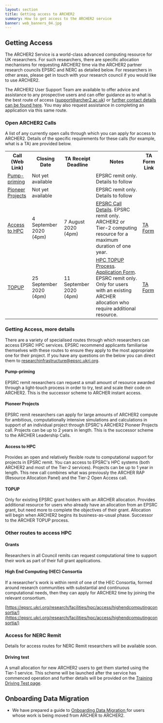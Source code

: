 ```yaml
---
layout: section
title: Getting access to ARCHER2 
summary: How to get access to the ARCHER2 service
banner: web_banners_04.jpg
---
```


<h2> Getting Access </h2>

The ARCHER2 Service is a world-class advanced computing resource for UK researchers. For such researchers, there are specific allocation mechanisms for requesting ARCHER2 time via the ARCHER2 partner research councils EPSRC and NERC as detailed below. For researchers in other areas, please get in touch with your research council if you would like to use ARCHER2.

The ARCHER2 User Support Team are available to offer advice and assistance to any prospective users and can offer guidance as to what is the best route of access ([support@archer2.ac.uk](mailto:support@archer2.ac.uk)) or [further contact details can be found here](https://www.archer2.ac.uk/support-access/servicedesk.html).
You may also request assistance in completing an application via this same route. 


### Open ARCHER2 Calls

A list of any currently open calls through which you can apply for access to ARCHER2. Details of the specific requirements for these calls (for example, what is a TA) are provided below.


<table>
	<tr>
		<th >Call (Web Link)</th>
		<th >Closing Date</th>
		<th >TA Receipt Deadline</th>
		<th >Notes</th>
		<th >TA Form Link</th>
	</tr>
	<tr>
		<td><a href="#pump-priming">Pump-priming</a></td>
		<td>Not yet available</td>
		<td></td>
		<td>EPSRC remit only. Details to follow</td>
		<td></td>
	</tr>
	<tr>
		<td><a href="#pioneer-projects">Pioneer Projects</a></td>
		<td>Not yet available</td>
		<td></td>
		<td>EPSRC remit only. Details to follow</td>
		<td></td>
	</tr>
	<tr>
		<td><a href="#access-to-hpc">Access to HPC</a></td>
		<td>4 September 2020 (4pm)</td>
		<td>7 August 2020 (4pm)</td>
		<td><a href="https://epsrc.ukri.org/funding/calls/access-to-high-performance-computing/">EPSRC Call Details</a>. EPSRC remit only. <br> ARCHER2 or Tier-2 computing resource for a maximum duration of one year.</td>
		<td><a href="./ta/ARCHER2-TA-form_v1.3.docx">TA Form</a></td>
	</tr>
	<tr>
		<td><a href="#topup">TOPUP</a></td>
		<td>25 September 2020 (4pm)</td>
		<td>11 September 2020 (4pm)</td>
		<td><a href="./calls/topup/Grant HPC TOPUP Process.docx">HPC TOPUP Process</a>. <a href="./calls/topup/Application Form 2020 TOPUP 1.docx">Application Form</a>. EPSRC remit only. Only for users with an existing ARCHER allocation who require additional resource.</td>
		<td><a href="./ta/ARCHER2-TA-form_v1.3.docx">TA Form</a></td>
	</tr>
</table>


### Getting Access, more details

There are a variety of specialised routes through which researchers can access EPSRC HPC services. EPSRC recommend applicants familiarise themselves with these routes to ensure they apply to the most appropriate one for their project. If you have any questions on the below you can direct them to [researchinfrastructure@epsrc.ukri.org](mailto:researchinfrastructure@epsrc.ukri.org).

#### Pump-priming
EPSRC remit researchers can request a small amount of resource awarded through a light-touch process in order to try, test and scale their code on ARCHER2. This is the successor scheme to ARCHER instant access.

#### Pioneer Projects
EPSRC remit researchers can apply for large amounts of ARCHER2 compute for ambitious, computationally intensive simulations and calculations in support of an individual project through EPSRC's ARCHER2 Pioneer Projects call.  Projects can be up to 2 years in length.  This is the successor scheme to the ARCHER Leadership Calls.


#### Access to HPC

Provides an open and relatively flexible route to computational support for projects in EPSRC remit.
You can access to EPSRC's HPC systems (both ARCHER2 and most of the Tier-2 services).
Projects can be up to 1 year in length.
This new call combines what was previously the ARCHER RAP (Resource Allocation Panel) and the Tier-2 Open Access call.

#### TOPUP 

Only for existing EPSRC grant holders with an ARCHER allocation. Provides additional resource for users who already have an allocation from an EPSRC grant, but need more to complete the objectives of their grant. Allocation will begin when ARCHER2 begins its business-as-usual phase. Successor to the ARCHER TOPUP process.

### Other routes to access HPC

#### Grants 
Researchers in all Council remits can request computational time to support their work as part of their full grant applications. 

#### High End Computing (HEC) Consortia
If a researcher's work is within remit of one of the HEC Consortia, formed around research communities with substantial and continuous computational needs, then they can apply for ARCHER2 time by joining the relevant consortium. 

[https://epsrc.ukri.org/research/facilities/hpc/access/highendcomputingconsortia/](https://epsrc.ukri.org/research/facilities/hpc/access/highendcomputingconsortia/)


### Access for NERC Remit

Details for access routes for NERC Remit researchers will be available soon.



#### Driving test
A small allocation for new ARCHER2 users to get them started using the Tier-1 service.  This scheme will be launched after the service has commenced operation and further details will be provided on the [Training Driving Test page](https://www.archer2.ac.uk/training/driving-test.html).




## Onboarding Data Migration

* We have prepared a guide to [Onboarding Data Migration ](onboarding-data-migration)for users whose work is being moved from ARCHER to ARCHER2.